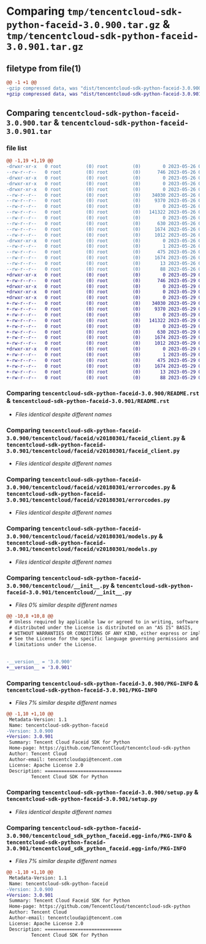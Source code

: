 # Comparing `tmp/tencentcloud-sdk-python-faceid-3.0.900.tar.gz` & `tmp/tencentcloud-sdk-python-faceid-3.0.901.tar.gz`

## filetype from file(1)

```diff
@@ -1 +1 @@
-gzip compressed data, was "dist/tencentcloud-sdk-python-faceid-3.0.900.tar", last modified: Fri May 26 02:18:56 2023, max compression
+gzip compressed data, was "dist/tencentcloud-sdk-python-faceid-3.0.901.tar", last modified: Mon May 29 02:27:59 2023, max compression
```

## Comparing `tencentcloud-sdk-python-faceid-3.0.900.tar` & `tencentcloud-sdk-python-faceid-3.0.901.tar`

### file list

```diff
@@ -1,19 +1,19 @@
-drwxr-xr-x   0 root         (0) root         (0)        0 2023-05-26 02:18:56.000000 tencentcloud-sdk-python-faceid-3.0.900/
--rw-r--r--   0 root         (0) root         (0)      746 2023-05-26 02:18:56.000000 tencentcloud-sdk-python-faceid-3.0.900/README.rst
-drwxr-xr-x   0 root         (0) root         (0)        0 2023-05-26 02:18:56.000000 tencentcloud-sdk-python-faceid-3.0.900/tencentcloud/
-drwxr-xr-x   0 root         (0) root         (0)        0 2023-05-26 02:18:56.000000 tencentcloud-sdk-python-faceid-3.0.900/tencentcloud/faceid/
-drwxr-xr-x   0 root         (0) root         (0)        0 2023-05-26 02:18:56.000000 tencentcloud-sdk-python-faceid-3.0.900/tencentcloud/faceid/v20180301/
--rw-r--r--   0 root         (0) root         (0)    34030 2023-05-26 02:18:56.000000 tencentcloud-sdk-python-faceid-3.0.900/tencentcloud/faceid/v20180301/faceid_client.py
--rw-r--r--   0 root         (0) root         (0)     9370 2023-05-26 02:18:56.000000 tencentcloud-sdk-python-faceid-3.0.900/tencentcloud/faceid/v20180301/errorcodes.py
--rw-r--r--   0 root         (0) root         (0)        0 2023-05-26 02:18:56.000000 tencentcloud-sdk-python-faceid-3.0.900/tencentcloud/faceid/v20180301/__init__.py
--rw-r--r--   0 root         (0) root         (0)   141322 2023-05-26 02:18:56.000000 tencentcloud-sdk-python-faceid-3.0.900/tencentcloud/faceid/v20180301/models.py
--rw-r--r--   0 root         (0) root         (0)        0 2023-05-26 02:18:56.000000 tencentcloud-sdk-python-faceid-3.0.900/tencentcloud/faceid/__init__.py
--rw-r--r--   0 root         (0) root         (0)      630 2023-05-26 02:18:56.000000 tencentcloud-sdk-python-faceid-3.0.900/tencentcloud/__init__.py
--rw-r--r--   0 root         (0) root         (0)     1674 2023-05-26 02:18:56.000000 tencentcloud-sdk-python-faceid-3.0.900/PKG-INFO
--rw-r--r--   0 root         (0) root         (0)     1012 2023-05-26 02:18:56.000000 tencentcloud-sdk-python-faceid-3.0.900/setup.py
-drwxr-xr-x   0 root         (0) root         (0)        0 2023-05-26 02:18:56.000000 tencentcloud-sdk-python-faceid-3.0.900/tencentcloud_sdk_python_faceid.egg-info/
--rw-r--r--   0 root         (0) root         (0)        1 2023-05-26 02:18:56.000000 tencentcloud-sdk-python-faceid-3.0.900/tencentcloud_sdk_python_faceid.egg-info/dependency_links.txt
--rw-r--r--   0 root         (0) root         (0)      475 2023-05-26 02:18:56.000000 tencentcloud-sdk-python-faceid-3.0.900/tencentcloud_sdk_python_faceid.egg-info/SOURCES.txt
--rw-r--r--   0 root         (0) root         (0)     1674 2023-05-26 02:18:56.000000 tencentcloud-sdk-python-faceid-3.0.900/tencentcloud_sdk_python_faceid.egg-info/PKG-INFO
--rw-r--r--   0 root         (0) root         (0)       13 2023-05-26 02:18:56.000000 tencentcloud-sdk-python-faceid-3.0.900/tencentcloud_sdk_python_faceid.egg-info/top_level.txt
--rw-r--r--   0 root         (0) root         (0)       88 2023-05-26 02:18:56.000000 tencentcloud-sdk-python-faceid-3.0.900/setup.cfg
+drwxr-xr-x   0 root         (0) root         (0)        0 2023-05-29 02:27:59.000000 tencentcloud-sdk-python-faceid-3.0.901/
+-rw-r--r--   0 root         (0) root         (0)      746 2023-05-29 02:27:59.000000 tencentcloud-sdk-python-faceid-3.0.901/README.rst
+drwxr-xr-x   0 root         (0) root         (0)        0 2023-05-29 02:27:59.000000 tencentcloud-sdk-python-faceid-3.0.901/tencentcloud/
+drwxr-xr-x   0 root         (0) root         (0)        0 2023-05-29 02:27:59.000000 tencentcloud-sdk-python-faceid-3.0.901/tencentcloud/faceid/
+drwxr-xr-x   0 root         (0) root         (0)        0 2023-05-29 02:27:59.000000 tencentcloud-sdk-python-faceid-3.0.901/tencentcloud/faceid/v20180301/
+-rw-r--r--   0 root         (0) root         (0)    34030 2023-05-29 02:27:59.000000 tencentcloud-sdk-python-faceid-3.0.901/tencentcloud/faceid/v20180301/faceid_client.py
+-rw-r--r--   0 root         (0) root         (0)     9370 2023-05-29 02:27:59.000000 tencentcloud-sdk-python-faceid-3.0.901/tencentcloud/faceid/v20180301/errorcodes.py
+-rw-r--r--   0 root         (0) root         (0)        0 2023-05-29 02:27:59.000000 tencentcloud-sdk-python-faceid-3.0.901/tencentcloud/faceid/v20180301/__init__.py
+-rw-r--r--   0 root         (0) root         (0)   141322 2023-05-29 02:27:59.000000 tencentcloud-sdk-python-faceid-3.0.901/tencentcloud/faceid/v20180301/models.py
+-rw-r--r--   0 root         (0) root         (0)        0 2023-05-29 02:27:59.000000 tencentcloud-sdk-python-faceid-3.0.901/tencentcloud/faceid/__init__.py
+-rw-r--r--   0 root         (0) root         (0)      630 2023-05-29 02:27:59.000000 tencentcloud-sdk-python-faceid-3.0.901/tencentcloud/__init__.py
+-rw-r--r--   0 root         (0) root         (0)     1674 2023-05-29 02:27:59.000000 tencentcloud-sdk-python-faceid-3.0.901/PKG-INFO
+-rw-r--r--   0 root         (0) root         (0)     1012 2023-05-29 02:27:59.000000 tencentcloud-sdk-python-faceid-3.0.901/setup.py
+drwxr-xr-x   0 root         (0) root         (0)        0 2023-05-29 02:27:59.000000 tencentcloud-sdk-python-faceid-3.0.901/tencentcloud_sdk_python_faceid.egg-info/
+-rw-r--r--   0 root         (0) root         (0)        1 2023-05-29 02:27:59.000000 tencentcloud-sdk-python-faceid-3.0.901/tencentcloud_sdk_python_faceid.egg-info/dependency_links.txt
+-rw-r--r--   0 root         (0) root         (0)      475 2023-05-29 02:27:59.000000 tencentcloud-sdk-python-faceid-3.0.901/tencentcloud_sdk_python_faceid.egg-info/SOURCES.txt
+-rw-r--r--   0 root         (0) root         (0)     1674 2023-05-29 02:27:59.000000 tencentcloud-sdk-python-faceid-3.0.901/tencentcloud_sdk_python_faceid.egg-info/PKG-INFO
+-rw-r--r--   0 root         (0) root         (0)       13 2023-05-29 02:27:59.000000 tencentcloud-sdk-python-faceid-3.0.901/tencentcloud_sdk_python_faceid.egg-info/top_level.txt
+-rw-r--r--   0 root         (0) root         (0)       88 2023-05-29 02:27:59.000000 tencentcloud-sdk-python-faceid-3.0.901/setup.cfg
```

### Comparing `tencentcloud-sdk-python-faceid-3.0.900/README.rst` & `tencentcloud-sdk-python-faceid-3.0.901/README.rst`

 * *Files identical despite different names*

### Comparing `tencentcloud-sdk-python-faceid-3.0.900/tencentcloud/faceid/v20180301/faceid_client.py` & `tencentcloud-sdk-python-faceid-3.0.901/tencentcloud/faceid/v20180301/faceid_client.py`

 * *Files identical despite different names*

### Comparing `tencentcloud-sdk-python-faceid-3.0.900/tencentcloud/faceid/v20180301/errorcodes.py` & `tencentcloud-sdk-python-faceid-3.0.901/tencentcloud/faceid/v20180301/errorcodes.py`

 * *Files identical despite different names*

### Comparing `tencentcloud-sdk-python-faceid-3.0.900/tencentcloud/faceid/v20180301/models.py` & `tencentcloud-sdk-python-faceid-3.0.901/tencentcloud/faceid/v20180301/models.py`

 * *Files identical despite different names*

### Comparing `tencentcloud-sdk-python-faceid-3.0.900/tencentcloud/__init__.py` & `tencentcloud-sdk-python-faceid-3.0.901/tencentcloud/__init__.py`

 * *Files 0% similar despite different names*

```diff
@@ -10,8 +10,8 @@
 # Unless required by applicable law or agreed to in writing, software
 # distributed under the License is distributed on an "AS IS" BASIS,
 # WITHOUT WARRANTIES OR CONDITIONS OF ANY KIND, either express or implied.
 # See the License for the specific language governing permissions and
 # limitations under the License.
 
 
-__version__ = '3.0.900'
+__version__ = '3.0.901'
```

### Comparing `tencentcloud-sdk-python-faceid-3.0.900/PKG-INFO` & `tencentcloud-sdk-python-faceid-3.0.901/PKG-INFO`

 * *Files 7% similar despite different names*

```diff
@@ -1,10 +1,10 @@
 Metadata-Version: 1.1
 Name: tencentcloud-sdk-python-faceid
-Version: 3.0.900
+Version: 3.0.901
 Summary: Tencent Cloud Faceid SDK for Python
 Home-page: https://github.com/TencentCloud/tencentcloud-sdk-python
 Author: Tencent Cloud
 Author-email: tencentcloudapi@tencent.com
 License: Apache License 2.0
 Description: ============================
         Tencent Cloud SDK for Python
```

### Comparing `tencentcloud-sdk-python-faceid-3.0.900/setup.py` & `tencentcloud-sdk-python-faceid-3.0.901/setup.py`

 * *Files identical despite different names*

### Comparing `tencentcloud-sdk-python-faceid-3.0.900/tencentcloud_sdk_python_faceid.egg-info/PKG-INFO` & `tencentcloud-sdk-python-faceid-3.0.901/tencentcloud_sdk_python_faceid.egg-info/PKG-INFO`

 * *Files 7% similar despite different names*

```diff
@@ -1,10 +1,10 @@
 Metadata-Version: 1.1
 Name: tencentcloud-sdk-python-faceid
-Version: 3.0.900
+Version: 3.0.901
 Summary: Tencent Cloud Faceid SDK for Python
 Home-page: https://github.com/TencentCloud/tencentcloud-sdk-python
 Author: Tencent Cloud
 Author-email: tencentcloudapi@tencent.com
 License: Apache License 2.0
 Description: ============================
         Tencent Cloud SDK for Python
```

